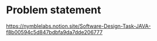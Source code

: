 # Problem statement

https://nymblelabs.notion.site/Software-Design-Task-JAVA-f8b00594c5d847bdbfa9da7dde206777
